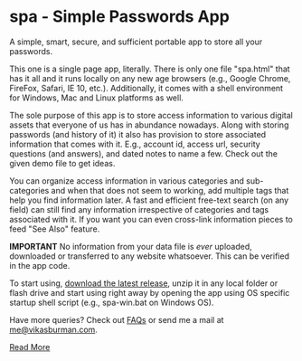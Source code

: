 spa - Simple Passwords App
===

A simple, smart, secure, and sufficient portable app to store all your passwords.

This one is a single page app, literally. There is only one file "spa.html" that has it all and it runs locally on any new age browsers (e.g., Google Chrome, FireFox, Safari, IE 10, etc.). Additionally, it comes with a shell environment for Windows, Mac and Linux platforms as well. 

The sole purpose of this app is to store access information to various digital assets that everyone of us has in abundance nowadays. Along with storing passwords (and history of it) it also has provision to store associated information that comes with it. E.g., account id, access url, security questions (and answers), and dated notes to name a few. Check out the given demo file to get ideas.

You can organize access information in various categories and sub-categories and when that does not seem to working, add multiple tags that help you find information later. A fast and efficient free-text search (on any field) can still find any information irrespective of categories and tags associated with it. If you want you can even cross-link information pieces to feed "See Also" feature. 

**IMPORTANT** No information from your data file is *ever* uploaded, downloaded or transferred to any website whatsoever. This can be verified in the app code.

To start using, [download the latest release](https://github.com/vikasburman/spa/releases/tag/v0.9.0), unzip it in any local folder or flash drive and start using right away by opening the app using OS specific startup shell script (e.g., spa-win.bat on Windows OS).

Have more queries? Check out [FAQs](https://github.com/vikasburman/spa/wiki/FAQ) or send me a mail at [me@vikasburman.com](mailto:me@vikasburman.com).

[Read More](https://github.com/vikasburman/spa/wiki)